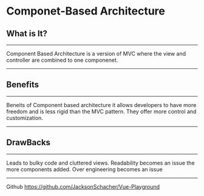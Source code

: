 # Componet-Based Architecture

## What is It?
---
Component Based Architecture is a version of MVC where the view and controller are combined to one componenet.

---

## Benefits
---
Beneits of Component based architecture it allows developers to have more freedom and is less rigid than the MVC pattern. They offer more control and customization.

---

## DrawBacks

---
Leads to bulky code and cluttered views. Readability becomes an issue the more components added. Over engineering becomes an issue

---

Github
https://github.com/JacksonSchacher/Vue-Playground